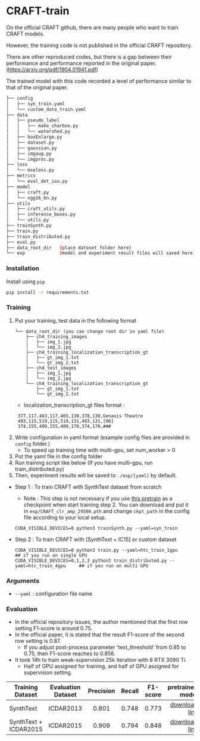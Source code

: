 # CRAFT-train
On the official CRAFT github, there are many people who want to train CRAFT models. 

However, the training code is not published in the official CRAFT repository. 

There are other reproduced codes, but there is a gap between their performance and performance reported in the original paper. (https://arxiv.org/pdf/1904.01941.pdf) 

The trained model with this code recorded a level of performance similar to that of the original paper.

```bash
├── config
│   ├── syn_train.yaml
│   └── custom_data_train.yaml
├── data
│   ├── pseudo_label
│   │   ├── make_charbox.py
│   │   └── watershed.py
│   ├── boxEnlarge.py
│   ├── dataset.py
│   ├── gaussian.py
│   ├── imgaug.py
│   └── imgproc.py
├── loss
│   └── mseloss.py
├── metrics
│   └── eval_det_iou.py
├── model
│   ├── craft.py
│   └── vgg16_bn.py
├── utils
│   ├── craft_utils.py
│   ├── inference_boxes.py
│   └── utils.py
├── trainSynth.py
├── train.py
├── train_distributed.py
├── eval.py
├── data_root_dir   (place dataset folder here)
└── exp             (model and experiment result files will saved here)
```

### Installation

Install using `pip`

``` bash
pip install -r requirements.txt
```


### Training
1. Put your training, test data in the following format
    ```
    └── data_root_dir (you can change root dir in yaml file)
        ├── ch4_training_images
        │   ├── img_1.jpg
        │   └── img_2.jpg
        ├── ch4_training_localization_transcription_gt
        │   ├── gt_img_1.txt
        │   └── gt_img_2.txt
        ├── ch4_test_images
        │   ├── img_1.jpg
        │   └── img_2.jpg
        └── ch4_training_localization_transcription_gt
            ├── gt_img_1.txt
            └── gt_img_2.txt
    ```
   * localization_transcription_gt files format :
   ```
    377,117,463,117,465,130,378,130,Genaxis Theatre
    493,115,519,115,519,131,493,131,[06]
    374,155,409,155,409,170,374,170,###
    ```
2. Write configuration in yaml format (example config files are provided in `config` folder.)
    * To speed up training time with multi-gpu, set num_worker > 0   
3. Put the yaml file in the config folder
4. Run training script like below (If you have multi-gpu, run train_distributed.py)
5. Then, experiment results will be saved to ```./exp/[yaml]``` by default.

* Step 1 : To train CRAFT with SynthText dataset from scratch
    * Note : This step is not necessary if you use <a href="https://drive.google.com/file/d/1enVIsgNvBf3YiRsVkxodspOn55PIK-LJ/view?usp=sharing">this pretrain</a> as a checkpoint when start training step 2. You can download and put it in `exp/CRAFT_clr_amp_29500.pth` and change `ckpt_path` in the config file according to your local setup.
    ```
    CUDA_VISIBLE_DEVICES=0 python3 trainSynth.py --yaml=syn_train
    ```

* Step 2 : To train CRAFT with [SynthText + IC15] or custom dataset
    ```
    CUDA_VISIBLE_DEVICES=0 python3 train.py --yaml=htc_train_1gpu                       ## if you run on single GPU
    CUDA_VISIBLE_DEVICES=0,1,2,3 python3 train_distributed.py --yaml=htc_train_4gpu     ## if you run on multi GPU
    ```

### Arguments
* ```--yaml``` : configuration file name

### Evaluation
* In the official repository issues, the author mentioned that the first row setting F1-score is around 0.75.
* In the official paper, it is stated that the result F1-score of the second row setting is 0.87.
    * If you adjust post-process parameter 'text_threshold' from 0.85 to 0.75, then F1-score reaches to 0.856.
* It took 14h to train weak-supervision 25k iteration with 8 RTX 3090 Ti.
    * Half of GPU assigned for training, and half of GPU assigned for supervision setting.

| Training Dataset   | Evaluation Dataset   | Precision  | Recall  | F1-score  | pretrained model  |
| ------------- |-----|:-----:|:-----:|:-----:|-----:|
| SynthText      |  ICDAR2013 | 0.801 | 0.748 | 0.773| <a href="https://drive.google.com/file/d/1enVIsgNvBf3YiRsVkxodspOn55PIK-LJ/view?usp=sharing">download link</a>|
| SynthText + ICDAR2015      | ICDAR2015  | 0.909 | 0.794 | 0.848| <a href="https://drive.google.com/file/d/1qUeZIDSFCOuGS9yo8o0fi-zYHLEW6lBP/view">download link</a>|
